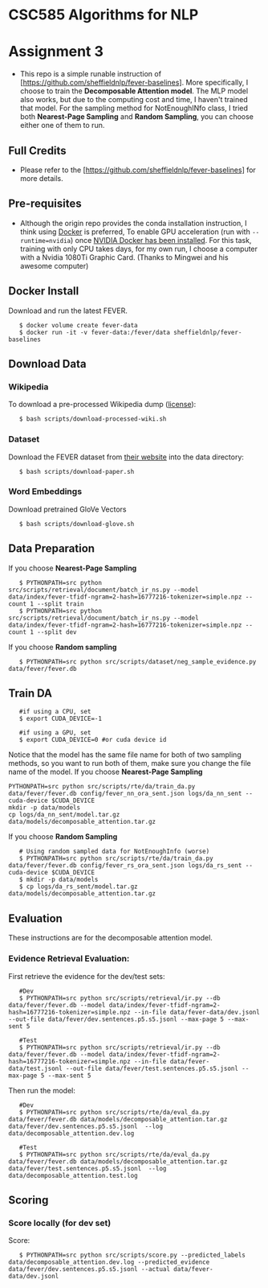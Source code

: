 # CSC585 Algorithms for NLP 

# Assignment 3

* This repo is a simple runable instruction of [https://github.com/sheffieldnlp/fever-baselines]. More specifically, I choose to train the **Decomposable Attention model**. The MLP model also works, but due to the computing cost and time, I haven't trained that model. For the sampling method for NotEnoughINfo class, I tried both **Nearest-Page Sampling** and **Random Sampling**, you can choose either one of them to run.

## Full Credits
* Please refer to the [https://github.com/sheffieldnlp/fever-baselines] for more details.

## Pre-requisites
* Although the origin repo provides the conda installation instruction, I think using [Docker](https://www.docker.com/) is preferred, To enable GPU acceleration (run with `--runtime=nvidia`) once [NVIDIA Docker has been installed](https://github.com/NVIDIA/nvidia-docker). For this task, training with only CPU takes days, for my own run, I choose a computer with a Nvidia 1080Ti Graphic Card. (Thanks to Mingwei and his awesome computer)


## Docker Install

Download and run the latest FEVER. 
```
   $ docker volume create fever-data
   $ docker run -it -v fever-data:/fever/data sheffieldnlp/fever-baselines
```


## Download Data

### Wikipedia

To download a pre-processed Wikipedia dump ([license](https://s3-eu-west-1.amazonaws.com/fever.public/license.html)):
```
   $ bash scripts/download-processed-wiki.sh
```


### Dataset

Download the FEVER dataset from [their website](https://sheffieldnlp.github.io/fever/data.html) into the data directory:
```
   $ bash scripts/download-paper.sh
```
 
 
### Word Embeddings 
  
Download pretrained GloVe Vectors
```
   $ bash scripts/download-glove.sh
```


## Data Preparation
If you choose **Nearest-Page Sampling**
```
   $ PYTHONPATH=src python src/scripts/retrieval/document/batch_ir_ns.py --model data/index/fever-tfidf-ngram=2-hash=16777216-tokenizer=simple.npz --count 1 --split train
   $ PYTHONPATH=src python src/scripts/retrieval/document/batch_ir_ns.py --model data/index/fever-tfidf-ngram=2-hash=16777216-tokenizer=simple.npz --count 1 --split dev
```

If you choose **Random sampling**
```
   $ PYTHONPATH=src python src/scripts/dataset/neg_sample_evidence.py data/fever/fever.db
```


## Train DA
```
   #if using a CPU, set
   $ export CUDA_DEVICE=-1

   #if using a GPU, set
   $ export CUDA_DEVICE=0 #or cuda device id
```
Notice that the model has the same file name for both of two sampling methods, so you want to run both of them, make sure you change the file name of the model.
If you choose **Nearest-Page Sampling**
```
PYTHONPATH=src python src/scripts/rte/da/train_da.py data/fever/fever.db config/fever_nn_ora_sent.json logs/da_nn_sent --cuda-device $CUDA_DEVICE
mkdir -p data/models
cp logs/da_nn_sent/model.tar.gz data/models/decomposable_attention.tar.gz
```

If you choose **Random Sampling**
```
   # Using random sampled data for NotEnoughInfo (worse)
   $ PYTHONPATH=src python src/scripts/rte/da/train_da.py data/fever/fever.db config/fever_rs_ora_sent.json logs/da_rs_sent --cuda-device $CUDA_DEVICE
   $ mkdir -p data/models
   $ cp logs/da_rs_sent/model.tar.gz data/models/decomposable_attention.tar.gz
```

## Evaluation

These instructions are for the decomposable attention model.
 

### Evidence Retrieval Evaluation:

First retrieve the evidence for the dev/test sets:
```
   #Dev
   $ PYTHONPATH=src python src/scripts/retrieval/ir.py --db data/fever/fever.db --model data/index/fever-tfidf-ngram=2-hash=16777216-tokenizer=simple.npz --in-file data/fever-data/dev.jsonl --out-file data/fever/dev.sentences.p5.s5.jsonl --max-page 5 --max-sent 5
    
   #Test
   $ PYTHONPATH=src python src/scripts/retrieval/ir.py --db data/fever/fever.db --model data/index/fever-tfidf-ngram=2-hash=16777216-tokenizer=simple.npz --in-file data/fever-data/test.jsonl --out-file data/fever/test.sentences.p5.s5.jsonl --max-page 5 --max-sent 5

```
Then run the model:
```   
   #Dev
   $ PYTHONPATH=src python src/scripts/rte/da/eval_da.py data/fever/fever.db data/models/decomposable_attention.tar.gz data/fever/dev.sentences.p5.s5.jsonl  --log data/decomposable_attention.dev.log
    
   #Test
   $ PYTHONPATH=src python src/scripts/rte/da/eval_da.py data/fever/fever.db data/models/decomposable_attention.tar.gz data/fever/test.sentences.p5.s5.jsonl  --log data/decomposable_attention.test.log
```

## Scoring
### Score locally (for dev set)  
Score:
```
   $ PYTHONPATH=src python src/scripts/score.py --predicted_labels data/decomposable_attention.dev.log --predicted_evidence data/fever/dev.sentences.p5.s5.jsonl --actual data/fever-data/dev.jsonl
```
 
